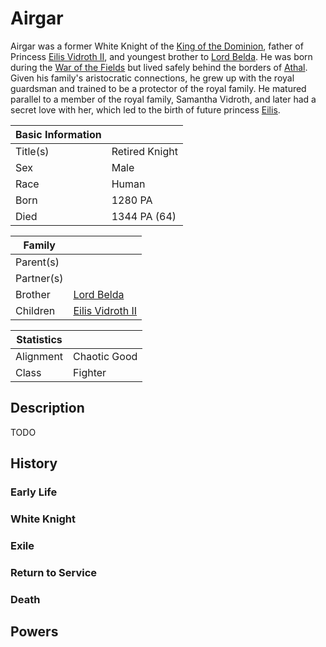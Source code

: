 # Airgar

Airgar was a former White Knight of the [King of the Dominion](aluuard_vidroth.md), father of Princess [Eilis Vidroth II](eilis_vidroth.md), and youngest brother to [Lord Belda](saywin_belda.md). He was born during the [War of the Fields](../Events/war_of_the_fields.md) but lived safely behind the borders of [Athal](../Locations/Land/caelus.md#athal). Given his family's aristocratic connections, he grew up with the royal guardsman and trained to be a protector of the royal family. He matured parallel to a member of the royal family, Samantha Vidroth, and later had a secret love with her, which led to the birth of future princess [Eilis](eilis_vidroth.md).

| Basic Information | |
| - | - |
| Title(s) | Retired Knight |
| Sex | Male |
| Race | Human |
| Born | 1280 PA |
| Died | 1344 PA (64) |

| Family | |
| - | - |
| Parent(s) | |
| Partner(s) | |
| Brother | [Lord Belda](saywin_belda.md) |
| Children | [Eilis Vidroth II](eilis_vidroth.md) |

| Statistics | |
| - | - |
| Alignment | Chaotic Good |
| Class | Fighter |

## Description

TODO

## History

### Early Life

### White Knight

### Exile

### Return to Service

### Death

## Powers
